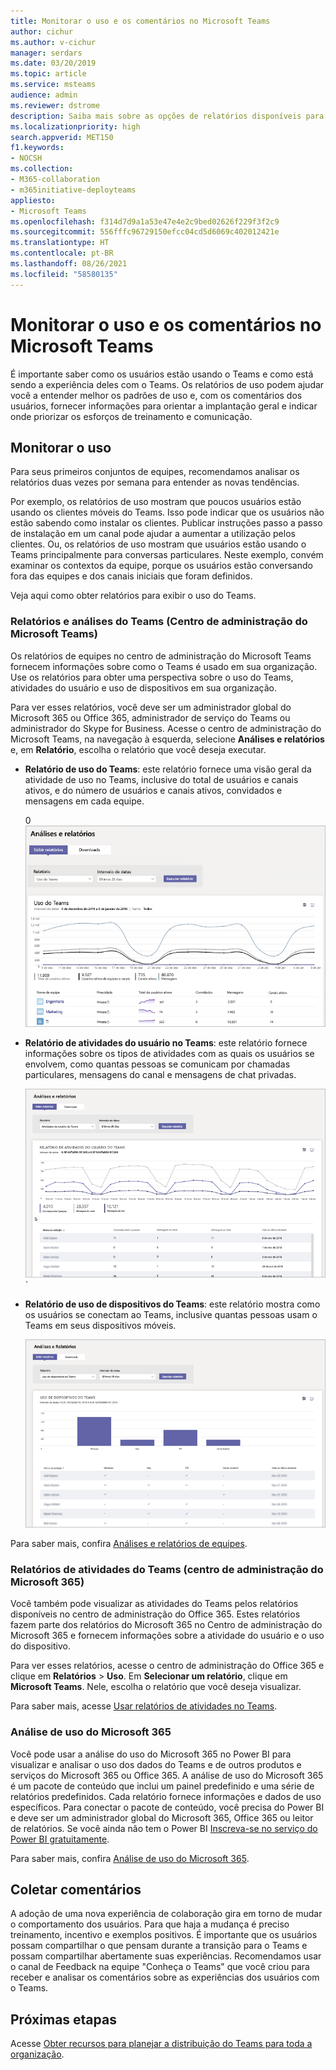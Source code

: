 ```yaml
---
title: Monitorar o uso e os comentários no Microsoft Teams
author: cichur
ms.author: v-cichur
manager: serdars
ms.date: 03/20/2019
ms.topic: article
ms.service: msteams
audience: admin
ms.reviewer: dstrome
description: Saiba mais sobre as opções de relatórios disponíveis para ver como os usuários estão usando o Microsoft Teams e obter comentários sobre experiências de usuário.
ms.localizationpriority: high
search.appverid: MET150
f1.keywords:
- NOCSH
ms.collection:
- M365-collaboration
- m365initiative-deployteams
appliesto:
- Microsoft Teams
ms.openlocfilehash: f314d7d9a1a53e47e4e2c9bed02626f229f3f2c9
ms.sourcegitcommit: 556fffc96729150efcc04cd5d6069c402012421e
ms.translationtype: HT
ms.contentlocale: pt-BR
ms.lasthandoff: 08/26/2021
ms.locfileid: "58580135"
---
```

# <a name="monitor-usage-and-feedback-in-microsoft-teams"></a>Monitorar o uso e os comentários no Microsoft Teams
É importante saber como os usuários estão usando o Teams e como está sendo a experiência deles com o Teams. Os relatórios de uso podem ajudar você a entender melhor os padrões de uso e, com os comentários dos usuários, fornecer informações para orientar a implantação geral e indicar onde priorizar os esforços de treinamento e comunicação.

## <a name="monitor-usage"></a>Monitorar o uso
Para seus primeiros conjuntos de equipes, recomendamos analisar os relatórios duas vezes por semana para entender as novas tendências. 

Por exemplo, os relatórios de uso mostram que poucos usuários estão usando os clientes móveis do Teams. Isso pode indicar que os usuários não estão sabendo como instalar os clientes. Publicar instruções passo a passo de instalação em um canal pode ajudar a aumentar a utilização pelos clientes. Ou, os relatórios de uso mostram que usuários estão usando o Teams principalmente para conversas particulares. Neste exemplo, convém examinar os contextos da equipe, porque os usuários estão conversando fora das equipes e dos canais iniciais que foram definidos. 

Veja aqui como obter relatórios para exibir o uso do Teams. 

### <a name="teams-analytics--reports-microsoft-teams-admin-center"></a>Relatórios e análises do Teams (Centro de administração do Microsoft Teams)

Os relatórios de equipes no centro de administração do Microsoft Teams fornecem informações sobre como o Teams é usado em sua organização. Use os relatórios para obter uma perspectiva sobre o uso do Teams, atividades do usuário e uso de dispositivos em sua organização. 

Para ver esses relatórios, você deve ser um administrador global do Microsoft 365 ou Office 365, administrador de serviço do Teams ou administrador do Skype for Business. Acesse o centro de administração do Microsoft Teams, na navegação à esquerda, selecione **Análises e relatórios** e, em **Relatório**, escolha o relatório que você deseja executar.

- **Relatório de uso do Teams**: este relatório fornece uma visão geral da atividade de uso no Teams, inclusive do total de usuários e canais ativos, e do número de usuários e canais ativos, convidados e mensagens em cada equipe. 

    0![Captura de tela de um relatório de uso de equipes](media/teams-reports-teams-usage.png "Captura de tela do relatório de uso do Teams no centro de administração do Microsoft Teams")     
- **Relatório de atividades do usuário no Teams**: este relatório fornece informações sobre os tipos de atividades com as quais os usuários se envolvem, como quantas pessoas se comunicam por chamadas particulares, mensagens do canal e mensagens de chat privadas. 

    ![Relatório de atividades do usuário do Microsoft Team](media/teams-reports-user-activity.png "Captura de tela do relatório de atividade do Teams no centro de administração do Microsoft Teams") 
`
- **Relatório de uso de dispositivos do Teams**: este relatório mostra como os usuários se conectam ao Teams, inclusive quantas pessoas usam o Teams em seus dispositivos móveis. 

    ![Captura de tela do relatório de uso de dispositivos do Teams](media/teams-reports-device-usage.png "Captura de tela do relatório de uso de dispositivo do Teams no centro de administração do Microsoft Teams")

Para saber mais, confira [Análises e relatórios de equipes](teams-analytics-and-reports/teams-reporting-reference.md). 

### <a name="teams-activity-reports-microsoft-365-admin-center"></a>Relatórios de atividades do Teams (centro de administração do Microsoft 365)
Você também pode visualizar as atividades do Teams pelos relatórios disponíveis no centro de administração do Office 365. Estes relatórios fazem parte dos relatórios do Microsoft 365 no Centro de administração do Microsoft 365 e fornecem informações sobre a atividade do usuário e o uso do dispositivo. 

Para ver esses relatórios, acesse o centro de administração do Office 365 e clique em **Relatórios** > **Uso**. Em **Selecionar um relatório**, clique em **Microsoft Teams**. Nele, escolha o relatório que você deseja visualizar.

Para saber mais, acesse [Usar relatórios de atividades no Teams](teams-activity-reports.md).

### <a name="microsoft-365-usage-analytics"></a>Análise de uso do Microsoft 365

Você pode usar a análise do uso do Microsoft 365 no Power BI para visualizar e analisar o uso dos dados do Teams e de outros produtos e serviços do Microsoft 365 ou Office 365. A análise de uso do Microsoft 365 é um pacote de conteúdo que inclui um painel predefinido e uma série de relatórios predefinidos. Cada relatório fornece informações e dados de uso específicos. Para conectar o pacote de conteúdo, você precisa do Power BI e deve ser um administrador global do Microsoft 365, Office 365 ou leitor de relatórios. Se você ainda não tem o Power BI [Inscreva-se no serviço do Power BI gratuitamente](https://powerbi.microsoft.com). 

Para saber mais, confira [Análise de uso do Microsoft 365](https://support.office.com/article/Microsoft-365-usage-analytics-77ff780d-ab19-4553-adea-09cb65ad0f1f). 

## <a name="gather-feedback"></a>Coletar comentários
A adoção de uma nova experiência de colaboração gira em torno de mudar o comportamento dos usuários. Para que haja a mudança é preciso treinamento, incentivo e exemplos positivos. É importante que os usuários possam compartilhar o que pensam durante a transição para o Teams e possam compartilhar abertamente suas experiências. Recomendamos usar o canal de Feedback na equipe "Conheça o Teams" que você criou para receber e analisar os comentários sobre as experiências dos usuários com o Teams. 

## <a name="next-steps"></a>Próximas etapas
Acesse [Obter recursos para planejar a distribuição do Teams para toda a organização](get-started-with-teams-resources-for-org-wide-rollout.md).
